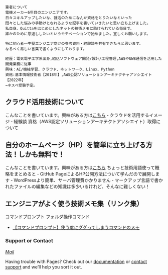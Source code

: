 
```
筆者について
電機メーカー6年目のエンジニアです。
日々スキルアップしたいな、就活のためになんか資格をとりたいなといった
悶々とした悩みの手助けとなれるような記事を書いていきたいと思い立ち上げました。
私自身、Quittaをはじめとしたネットの技術メモに助けられている毎日で、
誰かのために恩返ししたいというモチベーションで始めました。宜しくお願いします。

特に初心者〜中堅エンジニア向けの参考資料・経験談を共有できたらと思います。
なるべく易しい言葉で書くようにしております。

経歴：電気電子工学系出身,組込ソフトウェア開発/設計/工程管理,AWSやUWB通信を活用した開発業務に従事
興味：AI/機械学習、クラウド、ネットワーク、Linux、Python
資格:基本情報技術者【2018年】,AWS公認ソリューションアーキテクチャアソシエイト【2022年】
→ネスペ受験予定。
```

## クラウド活用技術について
こんなことを書いています。興味がある方は[こちら]()
‐ クラウドを活用するイメージ
‐ 経験談 資格（AWS認定ソリューションアーキテクトアソシエイト）取得について


## 自分のホームページ（HP）を簡単に立ち上げる方法！しかも無料で！
こんなことを書いています。興味がある方は[こちら]()
ちょっと技術用語使って概略をまとめると
‐ GitHub PageによるHP公開方法について学んだので展開します
‐ WordPressより簡単、サーバ管理費かかりません
‐ マークアップ言語で書かれたファイルの編集などの知識は多少いるけれど、そんなに難しくない！

## エンジニアがよく使う技術メモ集（リンク集）
コマンドプロンプト フォルダ操作コマンド
- [【コマンドプロンプト】使う度にググってしまうコマンドのメモ](http://mosinoma.cocolog-nifty.com/blog/2010/08/post-da45.html)


### Support or Contact

[_Mail_](yokoi1107lencois@gmail.com)

Having trouble with Pages? Check out our [documentation](https://docs.github.com/categories/github-pages-basics/) or [contact support](https://support.github.com/contact) and we’ll help you sort it out.

